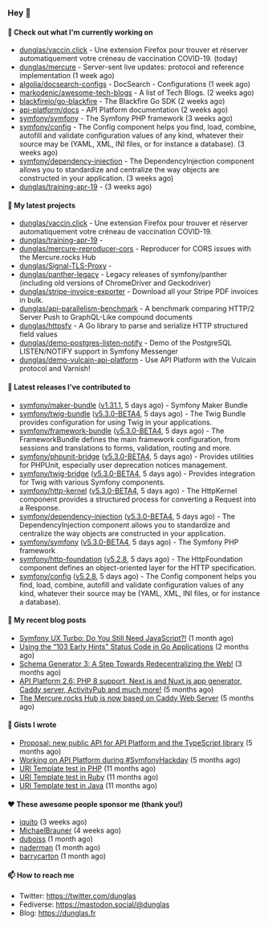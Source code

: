 ### Hey 👋

#### 👷 Check out what I'm currently working on

- [dunglas/vaccin.click](https://github.com/dunglas/vaccin.click) - Une extension Firefox pour trouver et réserver automatiquement votre créneau de vaccination COVID-19. (today)
- [dunglas/mercure](https://github.com/dunglas/mercure) - Server-sent live updates: protocol and reference implementation (1 week ago)
- [algolia/docsearch-configs](https://github.com/algolia/docsearch-configs) - DocSearch - Configurations (1 week ago)
- [markodenic/awesome-tech-blogs](https://github.com/markodenic/awesome-tech-blogs) - A list of Tech Blogs. (2 weeks ago)
- [blackfireio/go-blackfire](https://github.com/blackfireio/go-blackfire) - The Blackfire Go SDK (2 weeks ago)
- [api-platform/docs](https://github.com/api-platform/docs) - API Platform documentation (2 weeks ago)
- [symfony/symfony](https://github.com/symfony/symfony) - The Symfony PHP framework (3 weeks ago)
- [symfony/config](https://github.com/symfony/config) - The Config component helps you find, load, combine, autofill and validate configuration values of any kind, whatever their source may be (YAML, XML, INI files, or for instance a database). (3 weeks ago)
- [symfony/dependency-injection](https://github.com/symfony/dependency-injection) - The DependencyInjection component allows you to standardize and centralize the way objects are constructed in your application. (3 weeks ago)
- [dunglas/training-apr-19](https://github.com/dunglas/training-apr-19) -  (3 weeks ago)

#### 🌱 My latest projects

- [dunglas/vaccin.click](https://github.com/dunglas/vaccin.click) - Une extension Firefox pour trouver et réserver automatiquement votre créneau de vaccination COVID-19.
- [dunglas/training-apr-19](https://github.com/dunglas/training-apr-19) - 
- [dunglas/mercure-reproducer-cors](https://github.com/dunglas/mercure-reproducer-cors) - Reproducer for CORS issues with the Mercure.rocks Hub
- [dunglas/Signal-TLS-Proxy](https://github.com/dunglas/Signal-TLS-Proxy) - 
- [dunglas/panther-legacy](https://github.com/dunglas/panther-legacy) - Legacy releases of symfony/panther (including old versions of ChromeDriver and Geckodriver)
- [dunglas/stripe-invoice-exporter](https://github.com/dunglas/stripe-invoice-exporter) - Download all your Stripe PDF invoices in bulk.
- [dunglas/api-parallelism-benchmark](https://github.com/dunglas/api-parallelism-benchmark) - A benchmark comparing HTTP/2 Server Push to GraphQL-Like compound documents
- [dunglas/httpsfv](https://github.com/dunglas/httpsfv) - A Go library to parse and serialize HTTP structured field values
- [dunglas/demo-postgres-listen-notify](https://github.com/dunglas/demo-postgres-listen-notify) - Demo of the PostgreSQL LISTEN/NOTIFY support in Symfony Messenger
- [dunglas/demo-vulcain-api-platform](https://github.com/dunglas/demo-vulcain-api-platform) - Use API Platform with the Vulcain protocol and Varnish!

#### 🔭 Latest releases I've contributed to

- [symfony/maker-bundle](https://github.com/symfony/maker-bundle) ([v1.31.1](https://github.com/symfony/maker-bundle/releases/tag/v1.31.1), 5 days ago) - Symfony Maker Bundle
- [symfony/twig-bundle](https://github.com/symfony/twig-bundle) ([v5.3.0-BETA4](https://github.com/symfony/twig-bundle/releases/tag/v5.3.0-BETA4), 5 days ago) - The Twig Bundle provides configuration for using Twig in your applications.
- [symfony/framework-bundle](https://github.com/symfony/framework-bundle) ([v5.3.0-BETA4](https://github.com/symfony/framework-bundle/releases/tag/v5.3.0-BETA4), 5 days ago) - The FrameworkBundle defines the main framework configuration, from sessions and translations to forms, validation, routing and more.
- [symfony/phpunit-bridge](https://github.com/symfony/phpunit-bridge) ([v5.3.0-BETA4](https://github.com/symfony/phpunit-bridge/releases/tag/v5.3.0-BETA4), 5 days ago) - Provides utilities for PHPUnit, especially user deprecation notices management.
- [symfony/twig-bridge](https://github.com/symfony/twig-bridge) ([v5.3.0-BETA4](https://github.com/symfony/twig-bridge/releases/tag/v5.3.0-BETA4), 5 days ago) - Provides integration for Twig with various Symfony components.
- [symfony/http-kernel](https://github.com/symfony/http-kernel) ([v5.3.0-BETA4](https://github.com/symfony/http-kernel/releases/tag/v5.3.0-BETA4), 5 days ago) - The HttpKernel component provides a structured process for converting a Request into a Response.
- [symfony/dependency-injection](https://github.com/symfony/dependency-injection) ([v5.3.0-BETA4](https://github.com/symfony/dependency-injection/releases/tag/v5.3.0-BETA4), 5 days ago) - The DependencyInjection component allows you to standardize and centralize the way objects are constructed in your application.
- [symfony/symfony](https://github.com/symfony/symfony) ([v5.3.0-BETA4](https://github.com/symfony/symfony/releases/tag/v5.3.0-BETA4), 5 days ago) - The Symfony PHP framework
- [symfony/http-foundation](https://github.com/symfony/http-foundation) ([v5.2.8](https://github.com/symfony/http-foundation/releases/tag/v5.2.8), 5 days ago) - The HttpFoundation component defines an object-oriented layer for the HTTP specification.
- [symfony/config](https://github.com/symfony/config) ([v5.2.8](https://github.com/symfony/config/releases/tag/v5.2.8), 5 days ago) - The Config component helps you find, load, combine, autofill and validate configuration values of any kind, whatever their source may be (YAML, XML, INI files, or for instance a database).

#### 📜 My recent blog posts

- [Symfony UX Turbo: Do You Still Need JavaScript?!](http://feedproxy.google.com/~r/dunglas/~3/icLJBhKwqcY/) (1 month ago)
- [Using the “103 Early Hints” Status Code in Go Applications](http://feedproxy.google.com/~r/dunglas/~3/WDhgVmMJ2T0/) (2 months ago)
- [Schema Generator 3: A Step Towards Redecentralizing the Web!](http://feedproxy.google.com/~r/dunglas/~3/-eYprhFHaXA/) (3 months ago)
- [API Platform 2.6: PHP 8 support, Next.js and Nuxt.js app generator, Caddy server, ActivityPub and much more!](http://feedproxy.google.com/~r/dunglas/~3/X1dkcrZS-qU/) (5 months ago)
- [The Mercure.rocks Hub is now based on Caddy Web Server](http://feedproxy.google.com/~r/dunglas/~3/MjBonxZ_8uQ/) (5 months ago)

#### 📓 Gists I wrote

- [Proposal: new public API for API Platform and the TypeScript library](https://gist.github.com/4da2026f34bf7f18e1db955ef8a9b417) (5 months ago)
- [Working on API Platform during #SymfonyHackday](https://gist.github.com/3949272d40e6390cdd2850a4f312a02a) (5 months ago)
- [URI Template test in PHP](https://gist.github.com/5b10b586427cf66e78a968f82f80691a) (11 months ago)
- [URI Template test in Ruby](https://gist.github.com/ec793690f66167cb849c02284ecf748d) (11 months ago)
- [URI Template test in Java](https://gist.github.com/788b70312231d24e46d7632c634784f5) (11 months ago)

#### ❤️ These awesome people sponsor me (thank you!)

- [iquito](https://github.com/iquito) (3 weeks ago)
- [MichaelBrauner](https://github.com/MichaelBrauner) (4 weeks ago)
- [duboiss](https://github.com/duboiss) (1 month ago)
- [naderman](https://github.com/naderman) (1 month ago)
- [barrycarton](https://github.com/barrycarton) (1 month ago)

#### 📫 How to reach me

- Twitter: https://twitter.com/dunglas
- Fediverse: https://mastodon.social/@dunglas
- Blog: https://dunglas.fr
